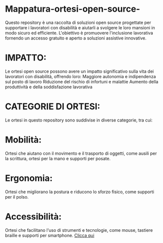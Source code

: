 # Mappatura-ortesi-open-source-
Questo repository è una raccolta di soluzioni open source progettate per supportare i lavoratori con disabilità e aiutarli a svolgere le loro mansioni in modo sicuro ed efficiente. L'obiettivo è promuovere l'inclusione lavorativa fornendo un accesso gratuito e aperto a soluzioni assistive innovative. 

# IMPATTO:
Le ortesi open source possono avere un impatto significativo sulla vita dei lavoratori con disabilità, offrendo loro:
    Maggiore autonomia e indipendenza sul posto di lavoro
    Riduzione del rischio di infortuni e malattie
    Aumento della produttività e della soddisfazione lavorativa

# CATEGORIE DI ORTESI:

Le ortesi in questo repository sono suddivise in diverse categorie, tra cui:

  # Mobilità: 
  Ortesi che aiutano con il movimento e il trasporto di oggetti, come ausili per la scrittura, ortesi per la mano e supporti per posate.
  # Ergonomia: 
  Ortesi che migliorano la postura e riducono lo sforzo fisico, come supporti per il polso.
  # Accessibilità: 
  Ortesi che facilitano l'uso di strumenti e tecnologie, come mouse, tastiere braille e supporti per smartphone. [Clicca qui](Accessibilità/README.md)
